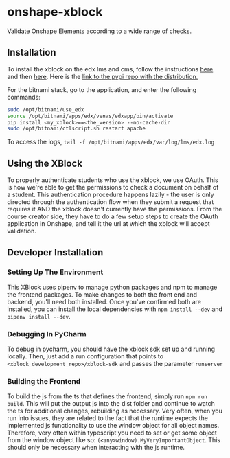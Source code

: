 # onshape-xblock
Validate Onshape Elements according to a wide range of checks. 

## Installation
To install the xblock on the edx lms and cms, follow the instructions 
[here](https://edx.readthedocs.io/projects/edx-installing-configuring-and-running/en/dogwood/configuration/install_xblock.html) and then [here](https://edx.readthedocs.io/projects/open-edx-building-and-running-a-course/en/latest/exercises_tools/enable_exercises_tools.html#enable-additional-exercises-and-tools).
Here is the [link to the pypi repo with the distribution.](https://pypi.org/project/onshape-xblock/)

For the bitnami stack, go to the application, and enter the following commands:
```bash
sudo /opt/bitnami/use_edx
source /opt/bitnami/apps/edx/venvs/edxapp/bin/activate
pip install <my_xblock>==<the_version> --no-cache-dir
sudo /opt/bitnami/ctlscript.sh restart apache

```

To access the logs, `tail -f /opt/bitnami/apps/edx/var/log/lms/edx.log`

## Using the XBlock
To properly authenticate students who use the xblock, we use OAuth. This is how we're able to get the permissions to check a document on behalf of a student. This authentication procedure happens lazily - the user is only directed through the authentication flow when they submit a request that requires it AND the xblock doesn't currently have the permissions. From the course creator side, they have to do a few setup steps to create the OAuth application in Onshape, and tell it the url at which the xblock will accept validation.

## Developer Installation
### Setting Up The Environment
This XBlock uses pipenv to manage python packages and npm to manage the frontend packages. To make changes to both the front end and backend, you'll need both installed. Once you've confirmed both are installed, you can install the local dependencies with `npm install --dev` and `pipenv install --dev`.
### Debugging In PyCharm
To debug in pycharm, you should have the xblock sdk set up and running locally. Then, just add a run configuration that points to `<xblock_development_repo>/xblock-sdk` and passes the parameter `runserver`
### Building the Frontend
To build the js from the ts that defines the frontend, simply run `npm run build`. This will put the output js into the dist folder and continue to watch the ts for additional changes, rebuilding as necessary. Very often, when you run into issues, they are related to the fact that the runtime expects the implemented js functionality to use the window object for all object names. Therefore, very often within typescript you need to set or get some object from the window object like so: `(<any>window).MyVeryImportantObject`. This should only be necessary when interacting with the js runtime.